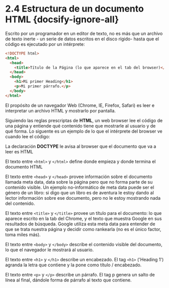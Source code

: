 # 2.4 Estructura de un documento HTML {docsify-ignore-all}

Escrito por un programador en un editor de texto, no es más que un archivo de texto inerte - un serie de datos escritos en el disco rígido- hasta que el código es ejecutado por un intérprete:

```html
<!DOCTYPE html>
<html>
  <head>
    <title>Título de la Página (lo que aparece en el tab del browser)</title>
  </head>
  <body>
    <h1>Mi primer Heading</h1>
    <p>Mi primer párrafo.</p>
  </body>
</html>
```

El propósito de un navegador Web (Chrome, IE, Firefox, Safari) es leer e interpretar un archivo HTML y mostrarlo por pantalla.

Siguiendo las reglas prescriptas de **HTML**, un web browser lee el código de una página y entiende qué contenido tiene que mostrarle al usuario y de qué forma. Lo siguente es un ejemplo de lo que el intérprete del browser ve cuando lee el código:

La declaración **DOCTYPE** le avisa al browser que el documento que va a leer es HTML

El texto entre ```<html>``` y ```</html>``` define donde empieza y donde termina el documento HTML

El texto entre ```<head>``` y ```</head>``` provee información sobre el documento llamada meta data, data sobre la página pero que no forma parte de su contenido visible. Un ejemplo no-informático de meta data puede ser el género de un libro: si digo que un libro es de aventura le estoy dando al lector información sobre ese documento, pero no le estoy mostrando nada del contenido.

El texto entre ```<title>``` y ```</title>``` provee un título para el documento: lo que aparece escrito en la tab del Chrome, y el texto que muestra Google en sus resultados de búsqueda. Google utiliza esta meta data para entender de que se trata nuestra página y decidir como rankearla (no es el único factor, toma miles más).

El texto entre ```<body>``` y ```</body>``` describe el contenido visible del documento, lo que el navegador le mostrará al usuario.

El texto entre ```<h1>``` y ```</h1>``` describe un encabezado. El tag ```<h1>``` ('Heading 1') agranda la letra que contiene y la pone como título / encabezado.

El texto entre ```<p>``` y ```</p>``` describe un párrafo. El tag p genera un salto de línea al final, dándole forma de párrafo al texto que contiene.
